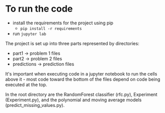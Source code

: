 # To run the code
- install the requirements for the project using pip
    + `pip install -r requirements`
- run `jupyter lab`


The project is set up into three parts represented by directories:
- part1 -> problem 1 files
- part2 -> problem 2 files
- predictions -> prediction files

It's important when executing code in a jupyter notebook to run the cells above it - most code toward the bottom of the files depend on code being executed at the top.  
  
In the root directory are the RandomForest classifier (rfc.py), Experiment (Experiment.py), and the polynomial and moving average models (predict_missing_values.py).